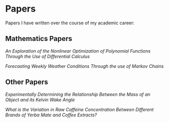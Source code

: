 # Papers
 Papers I have written over the course of my academic career:
 
## Mathematics Papers
 
 *An Exploration of the Nonlinear Optimization of Polynomial Functions Through the Use of Differential Calculus*
 
 *Forecasting Weekly Weather Conditions Through the use of Markov Chains*

## Other Papers
 
 *Experimentally Determining the Relationship Between the Mass of an Object and its Kelvin Wake Angle*
 
*What is the Variation in Raw Caffeine Concentration Between Different Brands of Yerba Mate and Coffee Extracts?*